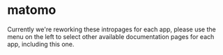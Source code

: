 # matomo

Currently we're reworking these intropages for each app, please use the menu on the left to select other available documentation pages for each app, including this one.
